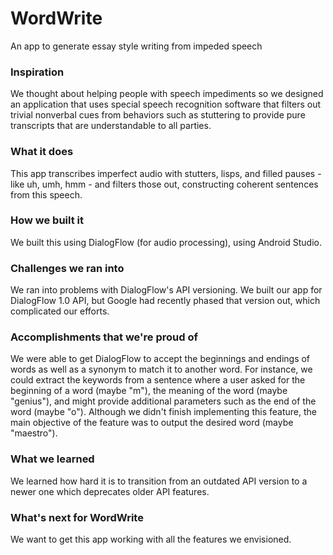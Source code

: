 # WordWrite
An app to generate essay style writing from impeded speech

### Inspiration
We thought about helping people with speech impediments so we designed an application that uses special speech recognition software that filters out trivial nonverbal cues from behaviors such as stuttering to provide pure transcripts that are understandable to all parties.

### What it does
This app transcribes imperfect audio with stutters, lisps, and filled pauses - like uh, umh, hmm - and filters those out, constructing coherent sentences from this speech.

### How we built it
We built this using DialogFlow (for audio processing), using Android Studio.

### Challenges we ran into
We ran into problems with DialogFlow's API versioning. We built our app for DialogFlow 1.0 API, but Google had recently phased that version out, which complicated our efforts.

### Accomplishments that we're proud of
We were able to get DialogFlow to accept the beginnings and endings of words as well as a synonym to match it to another word. For instance, we could extract the keywords from a sentence where a user asked for the beginning of a word (maybe "m"), the meaning of the word (maybe "genius"), and might provide additional parameters such as the end of the word (maybe "o"). Although we didn't finish implementing this feature, the main objective of the feature was to output the desired word (maybe "maestro").

### What we learned
We learned how hard it is to transition from an outdated API version to a newer one which deprecates older API features.

### What's next for WordWrite
We want to get this app working with all the features we envisioned.
